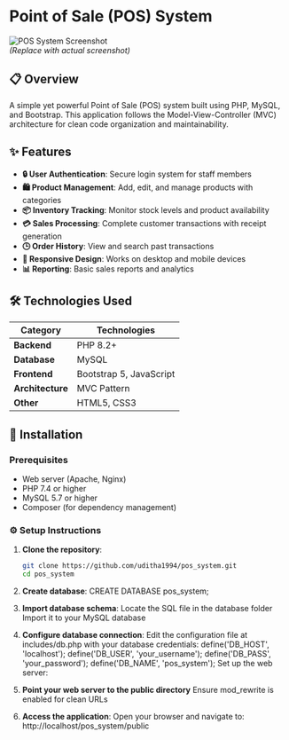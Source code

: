 # Point of Sale (POS) System

![POS System Screenshot](https://via.placeholder.com/800x400?text=POS+System+Screenshot)  
*(Replace with actual screenshot)*

## 📋 Overview
A simple yet powerful Point of Sale (POS) system built using PHP, MySQL, and Bootstrap. This application follows the Model-View-Controller (MVC) architecture for clean code organization and maintainability.

## ✨ Features

- **🔒 User Authentication**: Secure login system for staff members
- **🛍️ Product Management**: Add, edit, and manage products with categories
- **📦 Inventory Tracking**: Monitor stock levels and product availability
- **💳 Sales Processing**: Complete customer transactions with receipt generation
- **🕒 Order History**: View and search past transactions
- **📱 Responsive Design**: Works on desktop and mobile devices
- **📊 Reporting**: Basic sales reports and analytics

## 🛠️ Technologies Used

| Category       | Technologies |
|---------------|-------------|
| **Backend**   | PHP 8.2+    |
| **Database**  | MySQL       |
| **Frontend**  | Bootstrap 5, JavaScript |
| **Architecture** | MVC Pattern |
| **Other**     | HTML5, CSS3 |

## 🚀 Installation

### Prerequisites
- Web server (Apache, Nginx)
- PHP 7.4 or higher
- MySQL 5.7 or higher
- Composer (for dependency management)

### ⚙️ Setup Instructions

1. **Clone the repository**:
   ```bash
   git clone https://github.com/uditha1994/pos_system.git
   cd pos_system

2. **Create database**:
CREATE DATABASE pos_system;

3. **Import database schema**:
Locate the SQL file in the database folder
Import it to your MySQL database

4. **Configure database connection**:
Edit the configuration file at includes/db.php with your database credentials:
define('DB_HOST', 'localhost');
define('DB_USER', 'your_username');
define('DB_PASS', 'your_password');
define('DB_NAME', 'pos_system');
Set up the web server:

5. **Point your web server to the public directory**
Ensure mod_rewrite is enabled for clean URLs

6. **Access the application**:
Open your browser and navigate to:
http://localhost/pos_system/public
